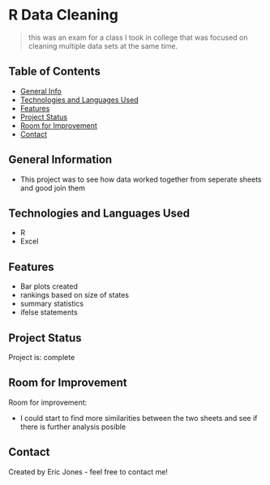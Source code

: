 # R Data Cleaning
> this was an exam for a class I took in college that was focused on cleaning multiple data sets at the same time.

## Table of Contents
* [General Info](#general-information)
* [Technologies and Languages Used](#technologies-and-languages-used)
* [Features](#features)
* [Project Status](#project-status)
* [Room for Improvement](#room-for-improvement)
* [Contact](#contact)
<!-- * [License](#license) -->


## General Information
- This project was to see how data worked together from seperate sheets and good join them
<!-- You don't have to answer all the questions - just the ones relevant to your project. -->


## Technologies and Languages Used
- R
- Excel


## Features
- Bar plots created
- rankings based on size of states
- summary statistics 
- ifelse statements 


## Project Status
Project is: complete


## Room for Improvement
Room for improvement:
- I could start to find more similarities between the two sheets and see if there is further analysis posible


## Contact
Created by Eric Jones - feel free to contact me!


<!-- Optional -->
<!-- ## License -->
<!-- This project is open source and available under the [... License](). -->

<!-- You don't have to include all sections - just the one's relevant to your project -->
